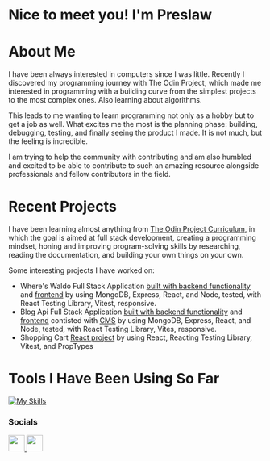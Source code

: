 Nice to meet you! I'm Preslaw
=========================================================================================================================================

About Me
=========================================================================================================================================

I have been always interested in computers since I was little. Recently I discovered my programming journey with The Odin Project, which made me interested in programming with a building curve from the simplest projects to the most complex ones.
Also learning about algorithms.

This leads to me wanting to learn programming not only as a hobby but to get a job as well. What excites me the most is the planning phase: building, debugging, testing, and finally seeing the product I made. It is not much, but the feeling is incredible.

I am trying to help the community with contributing and am also humbled and excited to be able to contribute to such an amazing resource alongside professionals and fellow contributors in the field.

Recent Projects 
=========================================================================================================================================
I have been learning almost anything from [The Odin Project Curriculum](https://github.com/TheOdinProject/curriculum/), in which the goal is aimed at full stack development, creating a programming mindset, honing and improving program-solving skills by researching, reading the documentation, and building your own things on your own. 

Some interesting projects I have worked on:
- Where's Waldo Full Stack Application [built with backend functionality](https://github.com/Preslav977/where-is-everyone-backend) and [frontend](https://github.com/Preslav977/where-is-everyone-frontend) by using MongoDB, Express, React, and Node, tested, with React Testing Library, Vitest, responsive.
- Blog Api Full Stack Application [built with backend functionality](https://github.com/Preslav977/blog-api-backend) and [frontend](https://github.com/Preslav977/blog-api-frontend) contisted with [CMS](https://github.com/Preslav977/blog-api-cms) by using MongoDB, Express, React, and Node, tested, with React Testing Library, Vites, responsive.
- Shopping Cart [React project](https://github.com/Preslav977/shopping-cart) by using React, Reacting Testing Library, Vitest, and PropTypes

Tools I Have Been Using So Far
=========================================================================================================================================
[![My Skills](https://skillicons.dev/icons?i=html,css,js,git,webpack,jest,vscode,github,mongodb,react,express,vitest)](https://skillicons.dev)
                    
### Socials               
<p align="left"> <a href="https://www.github.com/Preslav977" target="_blank" rel="noreferrer"> <picture> <source media="(prefers-color-scheme: dark)" srcset="https://raw.githubusercontent.com/danielcranney/readme-generator/main/public/icons/socials/github-dark.svg" /> <source media="(prefers-color-scheme: light)" srcset="https://raw.githubusercontent.com/danielcranney/readme-generator/main/public/icons/socials/github.svg" /> <img src="https://raw.githubusercontent.com/danielcranney/readme-generator/main/public/icons/socials/github.svg" width="32" height="32" /> </picture> </a> <a href="https://www.linkedin.com/in/preslav-tsvetanov" target="_blank" rel="noreferrer"> <picture> <source media="(prefers-color-scheme: dark)" srcset="https://raw.githubusercontent.com/danielcranney/readme-generator/main/public/icons/socials/linkedin-dark.svg" /> <source media="(prefers-color-scheme: light)" srcset="https://raw.githubusercontent.com/danielcranney/readme-generator/main/public/icons/socials/linkedin.svg" /> <img src="https://raw.githubusercontent.com/danielcranney/readme-generator/main/public/icons/socials/linkedin.svg" width="32" height="32" /> </picture> </a></p>
